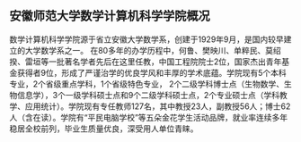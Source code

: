 ## 安徽师范大学数学计算机科学学院概况
数学计算机科学学院源于省立安徽大学数学系，创建于1929年9月，是国内较早建立的大学数学系之一。
在80多年的办学历程中，何鲁、樊映川、单粹民、莫绍揆、雷垣等一批著名学者先后在这里任教，中国工程院院士2位，国家杰出青年基金获得者9位，形成了严谨治学的优良学风和丰厚的学术底蕴。学院现有5个本科专业，2个省级重点学科，1个省级特色专业， 2个二级学科博士点（生物数学、生物信息学），3个一级学科硕士点和9个二级学科硕士点，2个专业硕士点（学科教学、应用统计）。学院现有专任教师127名，其中教授23人，副教授56人；博士62人（含在读）。学院有“平民电脑学校”等五朵金花学生活动品牌，就业率连续多年稳居全校前列，毕业生质量优良，深受用人单位青睐。
